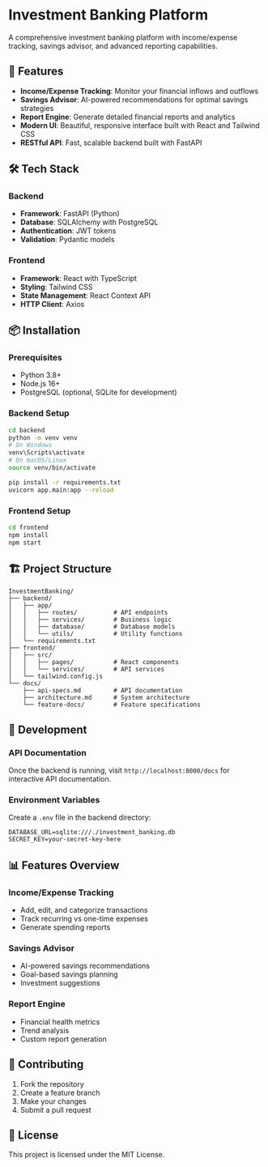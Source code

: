 # Investment Banking Platform

A comprehensive investment banking platform with income/expense tracking, savings advisor, and advanced reporting capabilities.

## 🚀 Features

- **Income/Expense Tracking**: Monitor your financial inflows and outflows
- **Savings Advisor**: AI-powered recommendations for optimal savings strategies
- **Report Engine**: Generate detailed financial reports and analytics
- **Modern UI**: Beautiful, responsive interface built with React and Tailwind CSS
- **RESTful API**: Fast, scalable backend built with FastAPI

## 🛠️ Tech Stack

### Backend

- **Framework**: FastAPI (Python)
- **Database**: SQLAlchemy with PostgreSQL
- **Authentication**: JWT tokens
- **Validation**: Pydantic models

### Frontend

- **Framework**: React with TypeScript
- **Styling**: Tailwind CSS
- **State Management**: React Context API
- **HTTP Client**: Axios

## 📦 Installation

### Prerequisites

- Python 3.8+
- Node.js 16+
- PostgreSQL (optional, SQLite for development)

### Backend Setup

```bash
cd backend
python -m venv venv
# On Windows
venv\Scripts\activate
# On macOS/Linux
source venv/bin/activate

pip install -r requirements.txt
uvicorn app.main:app --reload
```

### Frontend Setup

```bash
cd frontend
npm install
npm start
```

## 🏗️ Project Structure

```
InvestmentBanking/
├── backend/
│   ├── app/
│   │   ├── routes/          # API endpoints
│   │   ├── services/        # Business logic
│   │   ├── database/        # Database models
│   │   └── utils/           # Utility functions
│   └── requirements.txt
├── frontend/
│   ├── src/
│   │   ├── pages/           # React components
│   │   └── services/        # API services
│   └── tailwind.config.js
└── docs/
    ├── api-specs.md         # API documentation
    ├── architecture.md      # System architecture
    └── feature-docs/        # Feature specifications
```

## 🔧 Development

### API Documentation

Once the backend is running, visit `http://localhost:8000/docs` for interactive API documentation.

### Environment Variables

Create a `.env` file in the backend directory:

```env
DATABASE_URL=sqlite:///./investment_banking.db
SECRET_KEY=your-secret-key-here
```

## 📊 Features Overview

### Income/Expense Tracking

- Add, edit, and categorize transactions
- Track recurring vs one-time expenses
- Generate spending reports

### Savings Advisor

- AI-powered savings recommendations
- Goal-based savings planning
- Investment suggestions

### Report Engine

- Financial health metrics
- Trend analysis
- Custom report generation

## 🤝 Contributing

1. Fork the repository
2. Create a feature branch
3. Make your changes
4. Submit a pull request

## 📄 License

This project is licensed under the MIT License.
